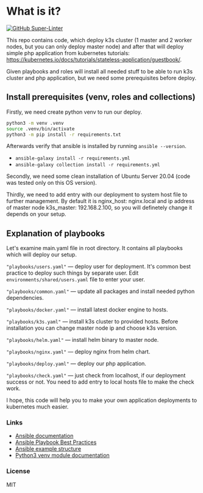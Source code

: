 # What is it?

[![GitHub Super-Linter](https://github.com/kuyantus/k3s-simple-deploy/workflows/Lint%20Code%20Base/badge.svg)](https://github.com/marketplace/actions/super-linter)


This repo contains code, which deploy k3s cluster (1 master and 2 worker nodes, but you can only deploy master node) and after that will deploy simple php application from kubernetes tutorials: <https://kubernetes.io/docs/tutorials/stateless-application/guestbook/>.

Given playbooks and roles will install all needed stuff to be able to run k3s cluster and php application, but we need some prerequisites before deploy.

## Install prerequisites (venv, roles and collections)

Firstly, we need create python venv to run our deploy.

```bash
python3 -m venv .venv
source .venv/bin/activate
python3 -m pip install -r requirements.txt
```

Afterwards verify that ansible is installed by running `ansible --version`.

* `ansible-galaxy install -r requirements.yml`
* `ansible-galaxy collection install -r requirements.yml`

Secondly, we need some clean installation of Ubuntu Server 20.04 (code was tested only on this OS version).

Thirdly, we need to add entry with our deployment to system host file to further management. By default it is nginx_host: nginx.local and ip address of master node k3s_master: 192.168.2.100, so you will definetely change it depends on your setup.

## Explanation of playbooks

Let's examine main.yaml file in root directory. It contains all playbooks which will deploy our setup.

`"playbooks/users.yaml"` — deploy user for deployment. It's common best practice to deploy such things by separate user. Edit `environments/shared/users.yaml` file to enter your user.

`"playbooks/common.yaml"` — update all packages and install needed python dependencies.

`"playbooks/docker.yaml"` — install latest docker engine to hosts.

`"playbooks/k3s.yaml"` — install k3s cluster to provided hosts. Before installation you can change master node ip and choose k3s version.

`"playbooks/helm.yaml"` — install helm binary to master node.

`"playbooks/nginx.yaml"` — deploy nginx from helm chart.

`"playbooks/deploy.yaml"` — deploy our php application.

`"playbooks/check.yaml"` — just check from localhost, if our deployment success or not. You need to add entry to local hosts file to make the check work.

I hope, this code will help you to make your own application deployments to kubernetes much easier.
### Links
* [Ansible documentation](https://docs.ansible.com/ansible/index.html "Ansible documentation")
* [Ansible Playbook Best Practices](https://docs.ansible.com/ansible/latest/user_guide/playbooks_best_practices.html "Ansible Playbook Best Practices")
* [Ansible example structure](https://github.com/express42/ansible-repertory "Ansible example structure")
* [Python3 venv module documentation](https://docs.python.org/3/library/venv.html "Python3 venv module documentation")

### License

MIT
